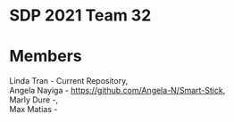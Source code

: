 # SDP 2021 Team 32

# Members
Linda Tran - Current Repository,                                                            
Angela Nayiga - https://github.com/Angela-N/Smart-Stick,                                            
Marly Dure -,                                                       
Max Matias -                                        
